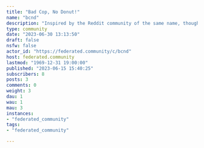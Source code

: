 ```yaml
---
title: "Bad Cop, No Donut!" 
name: "bcnd"
description: "Inspired by the Reddit community of the same name, though we have no affiliation."
type: community
date: "2023-06-30 13:13:50"
draft: false
nsfw: false
actor_id: "https://federated.community/c/bcnd"
host: federated.community
lastmod: "1969-12-31 19:00:00"
published: "2023-06-15 15:40:25"
subscribers: 8
posts: 3
comments: 0
weight: 3
dau: 1
wau: 1
mau: 3
instances:
- "federated_community"
tags: 
- "federated_community"

---
```

